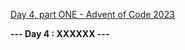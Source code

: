 [Day 4, part ONE - Advent of Code 2023](https://adventofcode.com/2023/day/4)

**--- Day 4 : XXXXXX ---**

